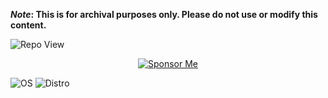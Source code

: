 <strong>*Note*: This is for archival purposes only. Please do not use or modify this content.</strong>

![Repo View](https://komarev.com/ghpvc/?username=aayushx402&style=for-the-badge&color=blueviolet)

<div align="center">
  <a href="https://raw.githubusercontent.com/aayushx402/images/main/QR/mobilebanking.webp">
    <img src="https://img.shields.io/badge/aayushx402-SPONSOR-9f39ef?style=for-the-badge&logo=github-sponsors&labelColor=2e2e2e" alt="Sponsor Me" />
  </a>
</div>

![OS](https://img.shields.io/badge/OS-Linux-FFB6C1?style=for-the-badge&logo=linux&logoColor=yellow&labelColor=gray)
![Distro](https://img.shields.io/badge/Distro-Arch-1793D1?style=for-the-badge&logo=arch-linux&logoColor=blue&labelColor=gray)














